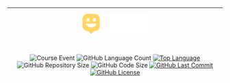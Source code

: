 ___
<p align="center">
    <img src="github/happy_logo.svg" width="30%"/>
</p>
    <br/>
<p align="center">
    <img alt="Course Event" src="https://img.shields.io/badge/next%20level-week%2003-%2315C3D6"/>
    <img alt="GitHub Language Count" src="https://img.shields.io/github/languages/count/alissonpratesperes/happy?color=15C3D6"/>
        <a href="https://github.com/alissonpratesperes/happy/search?l=typescript"><img alt="Top Language" src="https://img.shields.io/github/languages/top/alissonpratesperes/happy?color=15C3D6"/></a>
    <img alt="GitHub Repository Size" src="https://img.shields.io/github/repo-size/alissonpratesperes/happy?color=15C3D6"/>
    <img alt="GitHub Code Size" src="https://img.shields.io/github/languages/code-size/alissonpratesperes/happy?color=15C3D6"/>
        <a href="https://github.com/alissonpratesperes/happy/commits/main"><img alt="GitHub Last Commit" src="https://img.shields.io/github/last-commit/alissonpratesperes/happy?color=15C3D6"/></a>
        <a href ="https://github.com/alissonpratesperes/happy/blob/main/LICENSE"><img alt="GitHub License" src="https://img.shields.io/badge/license-MIT-15C3D6"/>
</p>